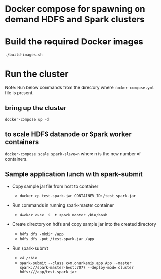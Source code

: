 # Docker compose for spawning on demand HDFS and Spark clusters

# Build the required Docker images
`./build-images.sh`

# Run the cluster
Note: Run below commands from the directory where `docker-compose.yml` file is present.
## bring up the cluster
`docker-compose up -d`
## to scale HDFS datanode or Spark worker containers
`docker-compose scale spark-slave=n` where n is the new number of containers.

## Sample application lunch with spark-submit
  - Copy sample jar file from host to container
    * `docker cp test-spark.jar CONTAINER_ID:/test-spark.jar`
    
  - Run commands in running spark-master container
    * `docker exec -i -t spark-master /bin/bash`    

  - Create directory on hdfs and copy sample jar into the created directory
    * `hdfs dfs -mkdir /app`   
    * `hdfs dfs -put /test-spark.jar /app`   

  - Run spark-submit
    * `cd /sbin`   
    * `spark-submit --class com.onurkenis.app.App --master spark://spark-master-host:7077 --deploy-mode cluster        hdfs:///app/test-spark.jar`

